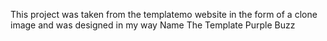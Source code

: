 This project was taken from the templatemo website in the form of a clone image and was designed in my way 
Name The Template Purple Buzz 
